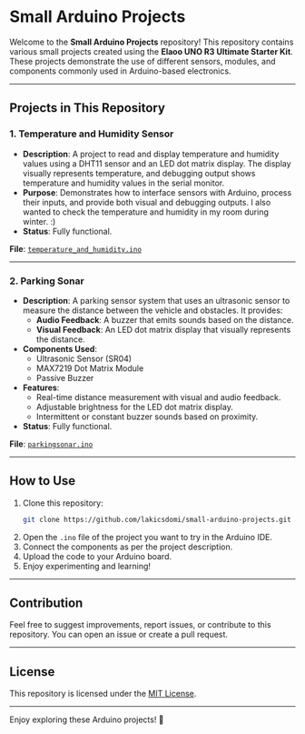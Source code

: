 # Small Arduino Projects

Welcome to the **Small Arduino Projects** repository! This repository contains various small projects created using the **Elaoo UNO R3 Ultimate Starter Kit**. These projects demonstrate the use of different sensors, modules, and components commonly used in Arduino-based electronics.

---

## Projects in This Repository

### 1. **Temperature and Humidity Sensor**
   - **Description**: A project to read and display temperature and humidity values using a DHT11 sensor and an LED dot matrix display. The display visually represents temperature, and debugging output shows temperature and humidity values in the serial monitor.
   - **Purpose**: Demonstrates how to interface sensors with Arduino, process their inputs, and provide both visual and debugging outputs. I also wanted to check the temperature and humidity in my room during winter. :)
   - **Status**: Fully functional.

   **File**: [`temperature_and_humidity.ino`](https://github.com/lakicsdomi/small-arduino-projects/blob/main/temperature_and_humidity.ino)

---

### 2. **Parking Sonar**
   - **Description**: A parking sensor system that uses an ultrasonic sensor to measure the distance between the vehicle and obstacles. It provides:
       - **Audio Feedback**: A buzzer that emits sounds based on the distance.
       - **Visual Feedback**: An LED dot matrix display that visually represents the distance.
   - **Components Used**:
       - Ultrasonic Sensor (SR04)
       - MAX7219 Dot Matrix Module
       - Passive Buzzer
   - **Features**:
       - Real-time distance measurement with visual and audio feedback.
       - Adjustable brightness for the LED dot matrix display.
       - Intermittent or constant buzzer sounds based on proximity.
   - **Status**: Fully functional.

   **File**: [`parkingsonar.ino`](https://github.com/lakicsdomi/small-arduino-projects/blob/main/parkingsonar.ino)

---

## How to Use
1. Clone this repository:
   ```bash
   git clone https://github.com/lakicsdomi/small-arduino-projects.git
   ```
2. Open the `.ino` file of the project you want to try in the Arduino IDE.
3. Connect the components as per the project description.
4. Upload the code to your Arduino board.
5. Enjoy experimenting and learning!

---

## Contribution
Feel free to suggest improvements, report issues, or contribute to this repository. You can open an issue or create a pull request.

---

## License
This repository is licensed under the [MIT License](https://github.com/lakicsdomi/small-arduino-projects/blob/main/LICENSE).

---

Enjoy exploring these Arduino projects! 🚀
